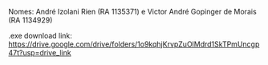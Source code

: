 Nomes:
André Izolani Rien (RA 1135371) e Victor André Gopinger de Morais (RA 1134929)

.exe download link:
https://drive.google.com/drive/folders/1o9kqhjKrvpZuOlMdrd1SkTPmUncgp47t?usp=drive_link
